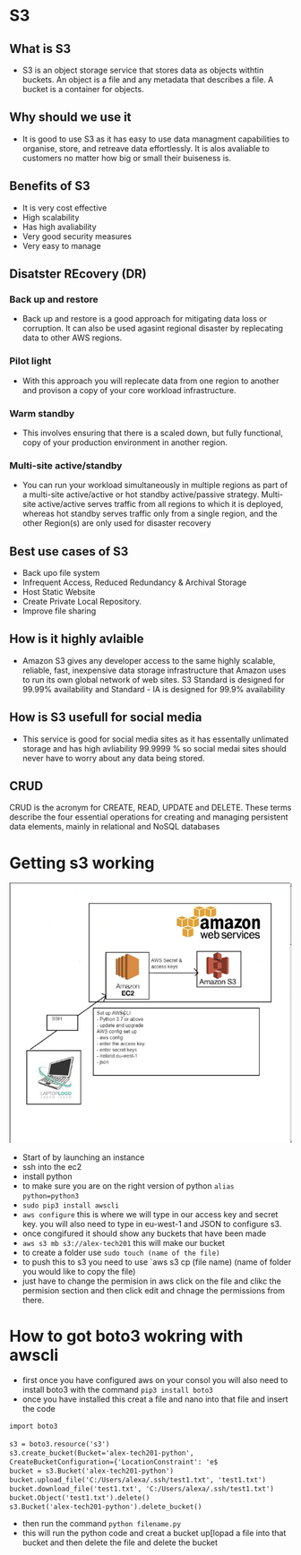 # S3

## What is S3
- S3 is an object storage service that stores data as objects withtin buckets. An object is a file and any metadata that describes a file. A bucket is a container for objects.
## Why should we use it
- It is good to use S3 as it has easy to use data managment capabilities to organise, store, and retreave data effortlessly. It is alos avaliable to customers no matter how big or small their buiseness is.
## Benefits of S3
- It is very cost effective 
- High scalability 
- Has high avaliability 
- Very good security measures 
- Very easy to manage 
## Disatster REcovery (DR)
### Back up and restore
- Back up and restore is a good approach for mitigating data loss or corruption. It can also be used agasint regional disaster by replecating data to other AWS regions. 

### Pilot light
- With this approach you will replecate data from one region to another and provison a copy of your core workload infrastructure.

### Warm standby
- This involves ensuring that there is a scaled down, but fully functional, copy of your production environment in another region.

### Multi-site active/standby 
- You can run your workload simultaneously in multiple regions as part of a multi-site active/active or hot standby active/passive strategy. Multi-site active/active serves traffic from all regions to which it is deployed, whereas hot standby serves traffic only from a single region, and the other Region(s) are only used for disaster recovery

## Best use cases of S3
- Back upo file system 
- Infrequent Access, Reduced Redundancy & Archival Storage
- Host Static Website
- Create Private Local Repository.
- Improve file sharing 

## How is it highly avlaible 
- Amazon S3 gives any developer access to the same highly scalable, reliable, fast, inexpensive data storage infrastructure that Amazon uses to run its own global network of web sites. S3 Standard is designed for 99.99% availability and Standard - IA is designed for 99.9% availability

## How is S3 usefull for social media 
- This service is good for social media sites as it has essentally unlimated storage and has high avliability  99.9999 % so social medai sites should never have to worry about any data being stored.

## CRUD 
CRUD is the acronym for CREATE, READ, UPDATE and DELETE. These terms describe the four essential operations for creating and managing persistent data elements, mainly in relational and NoSQL databases

# Getting s3 working

![Alt text](Images/S3%20diagram.png)

- Start of by launching an instance 
- ssh into the ec2
- install python 
- to make sure you are on the right version of python `alias python=python3`
- `sudo pip3 install awscli`
- `aws configure` this is where we will type in our access key and secret key. you will also need to type in eu-west-1 and JSON to configure s3. 
- once congifured it should show any buckets that have been made 
- `aws s3 mb s3://alex-tech201` this will make our bucket 
- to create a folder use `sudo touch (name of the file)`
- to push this to s3 you need to use `aws s3 cp (file name) (name of folder you would like to copy the file) 
- just have to change the permision in aws click on the file and clikc the permision section and then click edit and chnage the permissions from there. 

# How to got boto3 wokring with awscli
- first once you have configured aws on your consol you will also need to install boto3 with the command `pip3 install boto3`
- once you have installed this creat a file and nano into that file and insert the code 

```
import boto3

s3 = boto3.resource('s3')
s3.create_bucket(Bucket='alex-tech201-python', CreateBucketConfiguration={'LocationConstraint': 'e$
bucket = s3.Bucket('alex-tech201-python')
bucket.upload_file('C:/Users/alexa/.ssh/test1.txt', 'test1.txt')
bucket.download_file('test1.txt', 'C:/Users/alexa/.ssh/test1.txt')
bucket.Object('test1.txt').delete()
s3.Bucket('alex-tech201-python').delete_bucket() 
``` 

- then run the command `python filename.py`
- this will run the python code and creat a bucket up[lopad a file into that bucket and then delete the file and delete the bucket 

